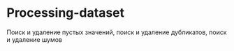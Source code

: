 # Processing-dataset
Поиск и удаление пустых значений, поиск и удаление дубликатов, поиск и удаление шумов
